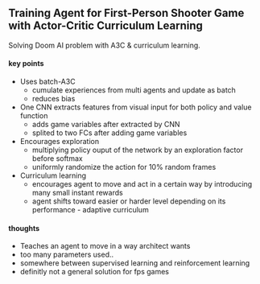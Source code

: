 ## Training Agent for First-Person Shooter Game with Actor-Critic Curriculum Learning

Solving Doom AI problem with A3C & curriculum learning.

#### key points

* Uses batch-A3C
    * cumulate experiences from multi agents and update as batch
    * reduces bias
* One CNN extracts features from visual input for both policy and value function
    * adds game variables after extracted by CNN
    * splited to two FCs after adding game variables
* Encourages exploration
    * multiplying policy ouput of the network by an exploration factor before softmax
    * uniformly randomize the action for 10% random frames
* Curriculum learning
    * encourages agent to move and act in a certain way by introducing many small instant rewards
    * agent shifts toward easier or harder level depending on its performance - adaptive curriculum

#### thoughts

* Teaches an agent to move in a way architect wants
* too many parameters used..
* somewhere between supervised learning and reinforcement learning
* definitly not a general solution for fps games
